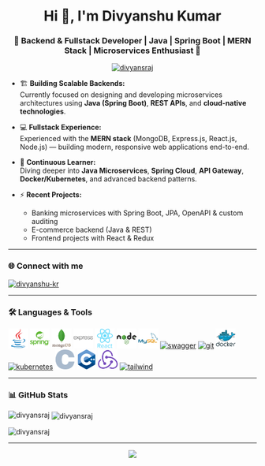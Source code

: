 <h1 align="center">Hi 👋, I'm Divyanshu Kumar</h1>
<h3 align="center">🚀 Backend & Fullstack Developer | Java | Spring Boot | MERN Stack | Microservices Enthusiast 🚀</h3>

<p align="center">
  <a href="https://github.com/ryo-ma/github-profile-trophy">
    <img src="https://github-profile-trophy.vercel.app/?username=divyansraj&margin-w=10&theme=algolia" alt="divyansraj" />
  </a>
</p>

- 🏗️ **Building Scalable Backends:**  
  Currently focused on designing and developing microservices architectures using **Java (Spring Boot)**, **REST APIs**, and **cloud-native technologies**.

- 💻 **Fullstack Experience:**  
  Experienced with the **MERN stack** (MongoDB, Express.js, React.js, Node.js) — building modern, responsive web applications end-to-end.

- 🌱 **Continuous Learner:**  
  Diving deeper into **Java Microservices**, **Spring Cloud**, **API Gateway**, **Docker/Kubernetes**, and advanced backend patterns.

- ⚡ **Recent Projects:**  
  - Banking microservices with Spring Boot, JPA, OpenAPI & custom auditing  
  - E-commerce backend (Java & REST)  
  - Frontend projects with React & Redux

---

<h3 align="left">🌐 Connect with me</h3>
<p align="left">
  <a href="https://linkedin.com/in/divyanshu-kr" target="blank">
    <img align="center" src="https://raw.githubusercontent.com/rahuldkjain/github-profile-readme-generator/master/src/images/icons/Social/linked-in-alt.svg" alt="divyanshu-kr" height="30" width="40" />
  </a>
</p>

---

<h3 align="left">🛠️ Languages & Tools</h3>
<p align="left">
  <a href="https://www.java.com/" target="_blank"><img src="https://raw.githubusercontent.com/devicons/devicon/master/icons/java/java-original.svg" alt="java" width="40" height="40"/></a>
  <a href="https://spring.io/" target="_blank"><img src="https://raw.githubusercontent.com/devicons/devicon/master/icons/spring/spring-original-wordmark.svg" alt="spring" width="40" height="40"/></a>
  <a href="https://www.mongodb.com/" target="_blank"><img src="https://raw.githubusercontent.com/devicons/devicon/master/icons/mongodb/mongodb-original-wordmark.svg" alt="mongodb" width="40" height="40"/></a>
  <a href="https://expressjs.com/" target="_blank"><img src="https://raw.githubusercontent.com/devicons/devicon/master/icons/express/express-original-wordmark.svg" alt="express" width="40" height="40"/></a>
  <a href="https://reactjs.org/" target="_blank"><img src="https://raw.githubusercontent.com/devicons/devicon/master/icons/react/react-original-wordmark.svg" alt="react" width="40" height="40"/></a>
  <a href="https://nodejs.org/" target="_blank"><img src="https://raw.githubusercontent.com/devicons/devicon/master/icons/nodejs/nodejs-original-wordmark.svg" alt="nodejs" width="40" height="40"/></a>
  <a href="https://www.mysql.com/" target="_blank"><img src="https://raw.githubusercontent.com/devicons/devicon/master/icons/mysql/mysql-original-wordmark.svg" alt="mysql" width="40" height="40"/></a>
  <a href="https://swagger.io/" target="_blank"><img src="https://www.vectorlogo.zone/logos/swaggerio/swaggerio-icon.svg" alt="swagger" width="40" height="40"/></a>
  <a href="https://git-scm.com/" target="_blank"><img src="https://www.vectorlogo.zone/logos/git-scm/git-scm-icon.svg" alt="git" width="40" height="40"/></a>
  <a href="https://www.docker.com/" target="_blank"><img src="https://raw.githubusercontent.com/devicons/devicon/master/icons/docker/docker-original-wordmark.svg" alt="docker" width="40" height="40"/></a>
  <a href="https://kubernetes.io/" target="_blank"><img src="https://www.vectorlogo.zone/logos/kubernetes/kubernetes-icon.svg" alt="kubernetes" width="40" height="40"/></a>
  <a href="https://www.cprogramming.com/" target="_blank"><img src="https://raw.githubusercontent.com/devicons/devicon/master/icons/c/c-original.svg" alt="c" width="40" height="40"/></a>
  <a href="https://www.w3schools.com/cpp/" target="_blank"><img src="https://raw.githubusercontent.com/devicons/devicon/master/icons/cplusplus/cplusplus-original.svg" alt="cplusplus" width="40" height="40"/></a>
  <a href="https://redux.js.org" target="_blank"><img src="https://raw.githubusercontent.com/devicons/devicon/master/icons/redux/redux-original.svg" alt="redux" width="40" height="40"/></a>
  <a href="https://tailwindcss.com/" target="_blank"><img src="https://www.vectorlogo.zone/logos/tailwindcss/tailwindcss-icon.svg" alt="tailwind" width="40" height="40"/></a>
</p>

---

<h3 align="left">📊 GitHub Stats</h3>

<p>
  <img align="left" src="https://github-readme-stats.vercel.app/api/top-langs?username=divyansraj&show_icons=true&locale=en&layout=compact&theme=radical" alt="divyansraj" />
</p>
<p>
  &nbsp;<img align="center" src="https://github-readme-stats.vercel.app/api?username=divyansraj&show_icons=true&locale=en&theme=radical" alt="divyansraj" />
</p>
<p>
  <img align="center" src="https://github-readme-streak-stats.herokuapp.com/?user=divyansraj&theme=radical" alt="divyansraj" />
</p>

---

<p align="center">
  <img src="https://capsule-render.vercel.app/api?type=waving&color=16a085&height=100&section=footer"/>
</p>

